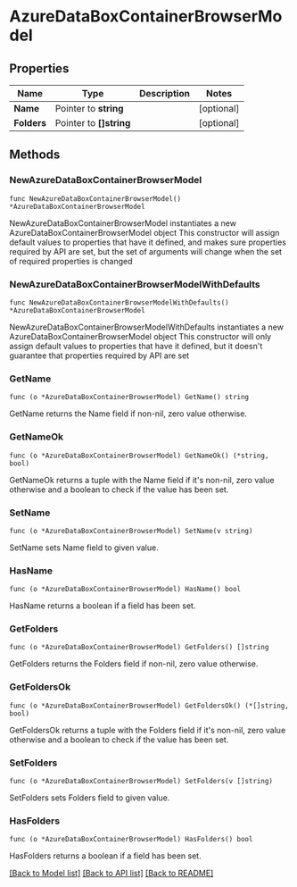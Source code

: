 # AzureDataBoxContainerBrowserModel

## Properties

Name | Type | Description | Notes
------------ | ------------- | ------------- | -------------
**Name** | Pointer to **string** |  | [optional] 
**Folders** | Pointer to **[]string** |  | [optional] 

## Methods

### NewAzureDataBoxContainerBrowserModel

`func NewAzureDataBoxContainerBrowserModel() *AzureDataBoxContainerBrowserModel`

NewAzureDataBoxContainerBrowserModel instantiates a new AzureDataBoxContainerBrowserModel object
This constructor will assign default values to properties that have it defined,
and makes sure properties required by API are set, but the set of arguments
will change when the set of required properties is changed

### NewAzureDataBoxContainerBrowserModelWithDefaults

`func NewAzureDataBoxContainerBrowserModelWithDefaults() *AzureDataBoxContainerBrowserModel`

NewAzureDataBoxContainerBrowserModelWithDefaults instantiates a new AzureDataBoxContainerBrowserModel object
This constructor will only assign default values to properties that have it defined,
but it doesn't guarantee that properties required by API are set

### GetName

`func (o *AzureDataBoxContainerBrowserModel) GetName() string`

GetName returns the Name field if non-nil, zero value otherwise.

### GetNameOk

`func (o *AzureDataBoxContainerBrowserModel) GetNameOk() (*string, bool)`

GetNameOk returns a tuple with the Name field if it's non-nil, zero value otherwise
and a boolean to check if the value has been set.

### SetName

`func (o *AzureDataBoxContainerBrowserModel) SetName(v string)`

SetName sets Name field to given value.

### HasName

`func (o *AzureDataBoxContainerBrowserModel) HasName() bool`

HasName returns a boolean if a field has been set.

### GetFolders

`func (o *AzureDataBoxContainerBrowserModel) GetFolders() []string`

GetFolders returns the Folders field if non-nil, zero value otherwise.

### GetFoldersOk

`func (o *AzureDataBoxContainerBrowserModel) GetFoldersOk() (*[]string, bool)`

GetFoldersOk returns a tuple with the Folders field if it's non-nil, zero value otherwise
and a boolean to check if the value has been set.

### SetFolders

`func (o *AzureDataBoxContainerBrowserModel) SetFolders(v []string)`

SetFolders sets Folders field to given value.

### HasFolders

`func (o *AzureDataBoxContainerBrowserModel) HasFolders() bool`

HasFolders returns a boolean if a field has been set.


[[Back to Model list]](../README.md#documentation-for-models) [[Back to API list]](../README.md#documentation-for-api-endpoints) [[Back to README]](../README.md)


